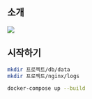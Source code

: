 ## 소개
![](./screenshot/homepage.png) <br>

## 시작하기
```sh
mkdir 프로젝트/db/data
mkdir 프로젝트/nginx/logs

docker-compose up --build
```


